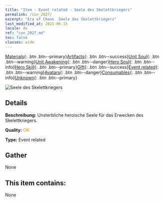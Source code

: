 ```yaml
---
title: "Item - Event related - Seele des Skelettkriegers"
permalink: /con_2027/
excerpt: "Era of Chaos  Seele des Skelettkriegers"
last_modified_at: 2021-06-15
locale: de
ref: "con_2027.md"
toc: false
classes: wide
---
```

 [Materials](/ItemsDE/){: .btn .btn--primary}[Artifacts](/ItemsDE/Artifacts/){: .btn .btn--success}[Unit Soul](/ItemsDE/UnitSoul/){: .btn .btn--warning}[Unit Awakening](/ItemsDE/UnitAwakening/){: .btn .btn--danger}[Hero Soul](/ItemsDE/HeroSoul/){: .btn .btn--info}[Hero Skill](/ItemsDE/HeroSkill/){: .btn .btn--primary}[Gift](/ItemsDE/Gift/){: .btn .btn--success}[Event related](/ItemsDE/Events/){: .btn .btn--warning}[Avatars](/ItemsDE/Avatars/){: .btn .btn--danger}[Consumables](/ItemsDE/Consumables/){: .btn .btn--info}[Unknown](/ItemsDE/Unknown/){: .btn .btn--primary}

 ![Seele des Skelettkriegers](/images/t/juexing_301.png)

## Details
 **Beschreibung:** Unsterbliche heroische Seele für das Erwecken des Skelettkriegers.

 **Quality:** <span style="color: #FF8C00">OK</span>

 **Type:** Event related

## Gather

  None

## This item contains:

  None

